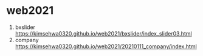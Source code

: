 # web2021
1. bxslider https://kimsehwa0320.github.io/web2021/bxslider/index_slider03.html
2. company https://kimsehwa0320.github.io/web2021/20210111_company/index.html


